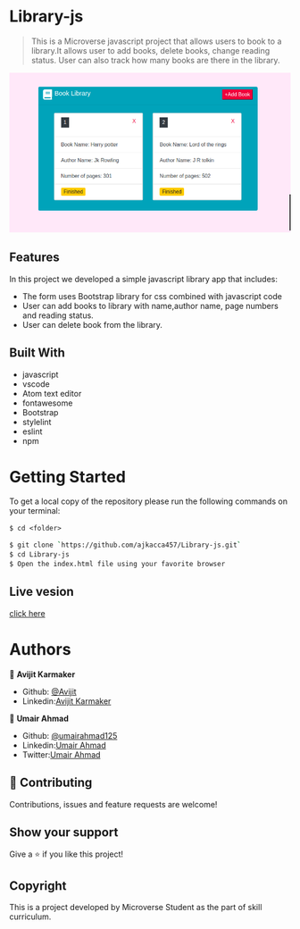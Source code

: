 # Library-js

> This is a Microverse javascript project that allows users to book to a library.It allows user to add books, delete books, change reading status. User can also track how many books are there in the library.

![screenshot](./images/interface1.png)

## Features
In this project we developed a simple javascript library app that includes:

- The form uses Bootstrap library for css combined with javascript code
- User can add books to library with name,author name, page numbers and reading status.
- User can delete book from the library.

## Built With

- javascript
- vscode
- Atom text editor
- fontawesome
- Bootstrap
- stylelint
- eslint
- npm

# Getting Started

To get a local copy of the repository please run the following commands on your terminal:

```
$ cd <folder>
```

```bash
$ git clone `https://github.com/ajkacca457/Library-js.git`
$ cd Library-js
$ Open the index.html file using your favorite browser
```
## Live vesion
[click here](https://basiclibrary.netlify.app/)

# Authors

👤 **Avijit Karmaker**

- Github: [@Avijit](https://github.com/ajkacca457)
- Linkedin:[Avijit Karmaker](https://www.linkedin.com/in/avijit-karmaker-8738a54)

👤 **Umair Ahmad**

- Github: [@umairahmad125](https://github.com/UmairAhmad125)
- Linkedin:[Umair Ahmad](https://www.linkedin.com/in/umair-ahmad-b5a89015a/)
- Twitter:[Umair Ahmad](https://twitter.com/umairahmadDP)

## 🤝 Contributing

Contributions, issues and feature requests are welcome!

## Show your support

Give a ⭐️ if you like this project!

## Copyright
This is a project developed by Microverse Student as the part of skill curriculum.
